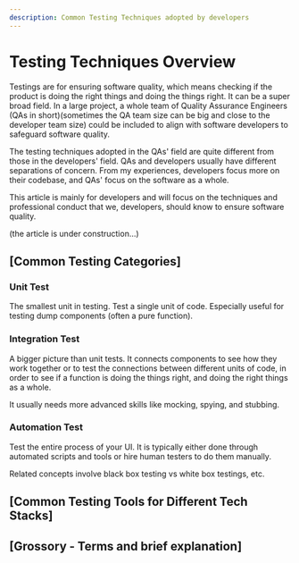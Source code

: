 ```yaml
---
description: Common Testing Techniques adopted by developers
---
```


# Testing Techniques Overview

Testings are for ensuring software quality, which means checking if the product is doing the right things and doing the things right. It can be a super broad field. In a large project, a whole team of Quality Assurance Engineers \(QAs in short\)\(sometimes the QA team size can be big and close to the developer team size\) could be included to align with software developers to safeguard software quality. 

The testing techniques adopted in the QAs' field are quite different from those in the developers' field. QAs and developers usually have different separations of concern. From my experiences, developers focus more on their codebase, and QAs' focus on the software as a whole.

This article is mainly for developers and will focus on the techniques and professional conduct that we, developers, should know to ensure software quality.

\(the article is under construction...\)

## \[Common Testing Categories\]

### Unit Test 

The smallest unit in testing. Test a single unit of code. Especially useful for testing dump components  \(often a pure function\).

### Integration Test

A bigger picture than unit tests. It connects components to see how they work together or to test the connections between different units of code, in order to see if a function is doing the things right, and doing the right things as a whole. 

It usually needs more advanced skills like mocking, spying, and stubbing.

### Automation Test

Test the entire process of your UI. It is typically either done through automated scripts and tools or hire human testers to do them manually. 

Related concepts involve black box testing vs white box testings, etc.



## \[Common Testing Tools for Different Tech Stacks\]



## \[Grossory - Terms and brief explanation\]

